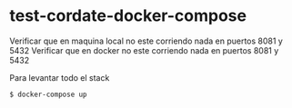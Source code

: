 # test-cordate-docker-compose
Verificar que en maquina local no este corriendo nada en puertos 8081 y 5432
Verificar que en docker no este corriendo nada en puertos 8081 y 5432

Para levantar todo el stack 
```sh
$ docker-compose up
```
